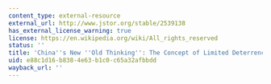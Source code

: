 ```yaml
---
content_type: external-resource
external_url: http://www.jstor.org/stable/2539138
has_external_license_warning: true
license: https://en.wikipedia.org/wiki/All_rights_reserved
status: ''
title: 'China''s New ''Old Thinking'': The Concept of Limited Deterrence'
uid: e88c1d16-b838-4e63-b1c0-c65a32afbbdd
wayback_url: ''
---
```

